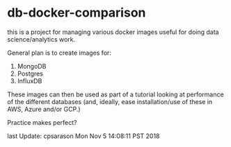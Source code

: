 # db-docker-comparison

this is a project for managing various docker images
useful for doing data science/analytics work.

General plan is to create images for:

1. MongoDB
1. Postgres
1. InfluxDB

These images can then be used as part of a tutorial looking
at performance of the different databases (and, ideally,
ease installation/use of these in AWS, Azure and/or GCP.)

Practice makes perfect?

last Update: cpsarason Mon Nov  5 14:08:11 PST 2018


